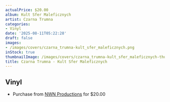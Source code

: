 ```yaml
---
actualPrice: $20.00
album: Kult Sfer Maleficznych
artist: Czarna Trumna
categories:
- Vinyl
date: '2025-08-11T05:22:28'
draft: false
images:
- /images/covers/czarna_trumna-kult_sfer_maleficznych.png
inStock: true
thumbnailImage: /images/covers/czarna_trumna-kult_sfer_maleficznych-thumb.png
title: Czarna Trumna - Kult Sfer Maleficznych
---
```


## Vinyl
* Purchase from [NWN Productions](http://shop.nwnprod.com/index.php?route=product/product&path=75&product_id=62324&sort=pd.name&order=ASC) for $20.00
